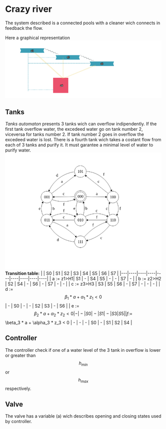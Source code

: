 # Crazy river
The system described is a connected pools with a cleaner wich connects in feedback the flow.
 
Here a graphical representation
![Image of representation](tank_description.png)
## Tanks
*Tanks automaton* presents 3 tanks wich can overflow indipendently. If the first tank overflow water, the excedeed water go on tank number 2, viceversa for tanks number 2. If tank number 2 goes in overflow the excedeed water is lost. There is a fourth tank wich takes a costant flow from each of 3 tanks and purify it. It must garantee a minimal level of water to purify water.
![Image of tanks automaton](tanks_automaton.png)
**Transition table:**
|   | S0 | S1 | S2 | S3 | S4 | S5 | S6 | S7 |
|---|----|----|----|----|----|----|----|----|
| a := z1>H1| S1 | -  | S4 | S5 | -  | -  | S7 | -  |
| b := z2>H2 | S2 | S4 | -  | S6 | -  | S7 | -  | -  |
| c := z3>H3 | S3 | S5 | S6 | -  | S7 | -  | -  | -  |
| d := $$ \beta_1 * a + \alpha_1 * z_1 < 0 $$ | -  | S0 | -  | -  | S2 | S3 | -  | S6 |
| e :=  $$ \beta_2 * a + \alpha_2 * z_2 < 0 | -  | -  | S0 | -  | S1 | -  | S3 | S5 |
| f :=  $$ \beta_3 * a + \alpha_3 * z_3 < 0 | -  | -  | -  | S0 | -  | S1 | S2 | S4 |

## Controller
The controller check if one of a water level of the 3 tank in overflow is lower or greater than $$ h_{min} $$ or $$ h_{max} $$ respectively.

## Valve
The valve has a variable (a) wich describes opening and closing states used by controller.